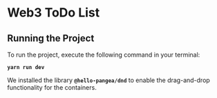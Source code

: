# Web3 ToDo List

## Running the Project

To run the project, execute the following command in your terminal:

**`yarn run dev`**

We installed the library **`@hello-pangea/dnd`** to enable the drag-and-drop functionality for the containers.
